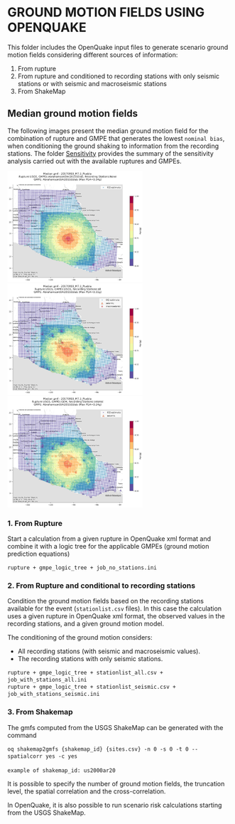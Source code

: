 # GROUND MOTION FIELDS USING OPENQUAKE

This folder includes the OpenQuake input files to generate scenario ground motion 
fields considering different sources of information:

1. From rupture
1. From rupture and conditioned to recording stations with only seismic stations or with seismic and macroseismic stations
1. From ShakeMap


## Median ground motion fields

The following images present the median ground motion field for the combination of rupture and GMPE that generates the lowest `nominal bias`, when conditioning the ground shaking to information from the recording stations. The folder [Sensitivity](/Sensitivity/) provides the summary of the sensitivity analysis carried out with the available ruptures and GMPEs.

<img src="gmf_median_no_stations.png" height="250">
<img src="gmf_median_with_stations_all.png" height="250">
<img src="gmf_median_with_stations_seismic.png" height="250">


### 1. From Rupture

Start a calculation from a given rupture in OpenQuake xml format and combine it with a 
logic tree for the applicable GMPEs (ground motion prediction equations)

```
rupture + gmpe_logic_tree + job_no_stations.ini
```


### 2. From Rupture and conditional to recording stations

Condition the ground motion fields based on the recording stations available for the event
(`stationlist.csv` files). In this case the calculation uses a given rupture in 
OpenQuake xml format, the observed values in the recording stations, and a given ground
motion model.

The conditioning of the ground motion considers:
- All recording stations (with seismic and macroseismic values).
- The recording stations with only seismic stations.

```
rupture + gmpe_logic_tree + stationlist_all.csv + job_with_stations_all.ini
rupture + gmpe_logic_tree + stationlist_seismic.csv + job_with_stations_seismic.ini
```


### 3. From Shakemap

The gmfs computed from the USGS ShakeMap can be generated with the command

```
oq shakemap2gmfs {shakemap_id} {sites.csv} -n 0 -s 0 -t 0 --spatialcorr yes -c yes

example of shakemap_id: us2000ar20 
```

It is possible to specify the number of ground motion fields, the truncation level,
the spatial correlation and the cross-correlation.

In OpenQuake, it is also possible to run scenario risk calculations starting from the USGS
ShakeMap.

